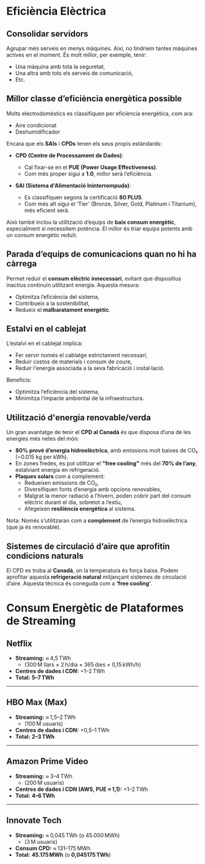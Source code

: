 # Eficiència Elèctrica

## Consolidar servidors

Agrupar més serveis en menys màquines. Així, no tindríem tantes màquines actives en el moment. És molt millor, per exemple, tenir:
- Una màquina amb tota la seguretat,
- Una altra amb tots els serveis de comunicació,
- Etc.

## Millor classe d’eficiència energètica possible

Molts electrodomèstics es classifiquen per eficiència energètica, com ara:
- Aire condicionat
- Deshumidificador

Encara que els **SAIs** i **CPDs** tenen els seus propis estàndards:

- **CPD (Centre de Processament de Dades)**: 
  - Cal fixar-se en el **PUE (Power Usage Effectiveness)**.
  - Com més proper sigui a **1.0**, millor serà l’eficiència.

- **SAI (Sistema d'Alimentació Ininterrompuda)**: 
  - Es classifiquen segons la certificació **80 PLUS**.
  - Com més alt sigui el ‘Tier’ (Bronze, Silver, Gold, Platinum i Titanium), més eficient serà.

Això també inclou la utilització d’equips de **baix consum energètic**, especialment si necessitem potència. El millor és triar equips potents amb un consum energètic reduït.

## Parada d’equips de comunicacions quan no hi ha càrrega

Permet reduir el **consum elèctric innecessari**, evitant que dispositius inactius continuïn utilitzant energia. Aquesta mesura:
- Optimitza l’eficiència del sistema,
- Contribueix a la sostenibilitat,
- Redueix el **malbaratament energètic**.

## Estalvi en el cablejat

L’estalvi en el cablejat implica:
- Fer servir només el cablatge estrictament necessari,
- Reduir costos de materials i consum de coure,
- Reduir l'energia associada a la seva fabricació i instal·lació.

Beneficis:
- Optimitza l’eficiència del sistema,
- Minimitza l’impacte ambiental de la infraestructura.

## Utilització d'energia renovable/verda

Un gran avantatge de tenir el **CPD al Canadà** és que disposa d’una de les energies més netes del món:

- **80% prové d’energia hidroelèctrica**, amb emissions molt baixes de CO₂ (~0.015 kg per kWh).
- En zones fredes, es pot utilitzar el **"free cooling"** més del **70% de l’any**, estalviant energia en refrigeració.
- **Plaques solars** com a complement:
  - Redueixen emissions de CO₂,
  - Diversifiquen fonts d’energia amb opcions renovables,
  - Malgrat la menor radiació a l’hivern, poden cobrir part del consum elèctric durant el dia, sobretot a l’estiu,
  - Afegeixen **resiliència energètica** al sistema.

Nota: Només s’utilitzaran com a **complement** de l’energia hidroelèctrica (que ja és renovable).

## Sistemes de circulació d’aire que aprofitin condicions naturals

El CPD es troba al **Canadà**, on la temperatura és força baixa. Podem aprofitar aquesta **refrigeració natural** mitjançant sistemes de circulació d’aire. Aquesta tècnica és coneguda com a **‘free cooling’**.

# Consum Energètic de Plataformes de Streaming

## Netflix

- **Streaming:** ≈ 4,5 TWh  
  - (300 M llars × 2 h/dia × 365 dies × 0,15 kWh/h)
- **Centres de dades i CDN:** +1–2 TWh  
- **Total:** **5–7 TWh**

---

## HBO Max (Max)

- **Streaming:** ≈ 1,5–2 TWh  
  - (100 M usuaris)
- **Centres de dades i CDN:** +0,5–1 TWh  
- **Total:** **2–3 TWh**

---

## Amazon Prime Video

- **Streaming:** ≈ 3–4 TWh  
  - (200 M usuaris)
- **Centres de dades i CDN (AWS, PUE ≈ 1,1):** +1–2 TWh  
- **Total:** **4–6 TWh**

---

## Innovate Tech

- **Streaming:** ≈ 0,045 TWh (o 45.000 MWh)  
  - (3 M usuaris)
- **Consum CPD:** ≈ 131–175 MWh  
- **Total:** **45.175 MWh** (o **0,045175 TWh**)

